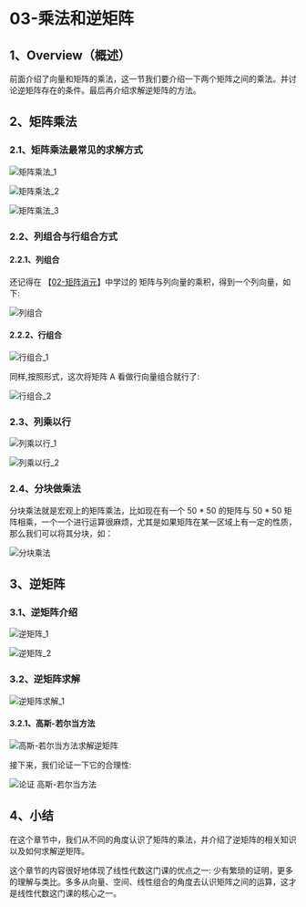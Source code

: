 # 03-乘法和逆矩阵

## 1、Overview（概述）

前面介绍了向量和矩阵的乘法，这一节我们要介绍一下两个矩阵之间的乘法。并讨论逆矩阵存在的条件。最后再介绍求解逆矩阵的方法。

## 2、矩阵乘法

### 2.1、矩阵乘法最常见的求解方式

![矩阵乘法_1](../images/03/LA_3_1.png)

![矩阵乘法_2](../images/03/LA_3_2.png)

![矩阵乘法_3](../images/03/LA_3_3.png)

### 2.2、列组合与行组合方式

#### 2.2.1、列组合

还记得在 【[02-矩阵消元](https://github.com/chenyyx/notes-linear-algebra/blob/master/02-%E7%9F%A9%E9%98%B5%E6%B6%88%E5%85%83/02-%E7%9F%A9%E9%98%B5%E6%B6%88%E5%85%83.md)】中学过的 矩阵与列向量的乘积，得到一个列向量，如下: 

![列组合](../images/03/LA_3_4.png)

#### 2.2.2、行组合

![行组合_1](../images/03/LA_3_5.png)

同样,按照形式，这次将矩阵 A 看做行向量组合就行了: 

![行组合_2](../images/03/LA_3_6.png)

### 2.3、列乘以行

![列乘以行_1](../images/03/LA_3_7.png)

![列乘以行_2](../images/03/LA_3_8.png)

### 2.4、分块做乘法

分块乘法就是宏观上的矩阵乘法，比如现在有一个 50 * 50 的矩阵与 50 * 50 矩阵相乘，一个一个进行运算很麻烦，尤其是如果矩阵在某一区域上有一定的性质， 那么我们可以将其分块，如：

![分块乘法](../images/03/LA_3_9.png)

## 3、逆矩阵

### 3.1、逆矩阵介绍

![逆矩阵_1](../images/03/LA_3_10.png)

![逆矩阵_2](../images/03/LA_3_11.png)

### 3.2、逆矩阵求解

![逆矩阵求解_1](../images/03/LA_3_12.png)

#### 3.2.1、高斯-若尔当方法

![高斯-若尔当方法求解逆矩阵](../images/03/LA_3_13.png)

接下来，我们论证一下它的合理性: 

![论证 高斯-若尔当方法](../images/03/LA_3_14.png)

## 4、小结

在这个章节中，我们从不同的角度认识了矩阵的乘法，并介绍了逆矩阵的相关知识以及如何求解逆矩阵。

这个章节的内容很好地体现了线性代数这门课的优点之一: 少有繁琐的证明，更多的理解与类比。多多从向量、空间、线性组合的角度去认识矩阵之间的运算，这才是线性代数这门课的核心之一。